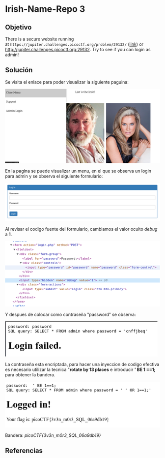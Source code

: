 # Irish-Name-Repo 3

## Objetivo

There is a secure website running at `https://jupiter.challenges.picoctf.org/problem/29132/` ([link](https://jupiter.challenges.picoctf.org/problem/29132/)) or http://jupiter.challenges.picoctf.org:29132. Try to see if you can login as admin!

## Solución

Se visita el enlace para poder visualizar la siguiente paguina:

![img-index](../Irish-Name-Repo_1/img-index.png)

En la pagina se puede visualizar un menu, en el que se observa un login para admin y se observa el siguiente formulario:

![img-formulario](../Irish-Name-Repo_1/img-formulario.png)

Al revisar el codigo fuente del formulario, cambiamos el valor oculto *debug* a **1**.

![img-code](img-c0de.png)

Y despues de colocar como contraseña "password" se observa:

![img-sql](img-sql.png)

La contraseña esta encriptada, para hacer una inyeccion de codigo efectiva es necesario utilizar la tecnica "**rotate by 13 places** e introducir  **' BE 1 \=\=1;** para obtener la bandera.

![iimg-bandera](img-bandera.png)

Bandera: *picoCTF{3v3n_m0r3_SQL_06a9db19}*

## Referencias
